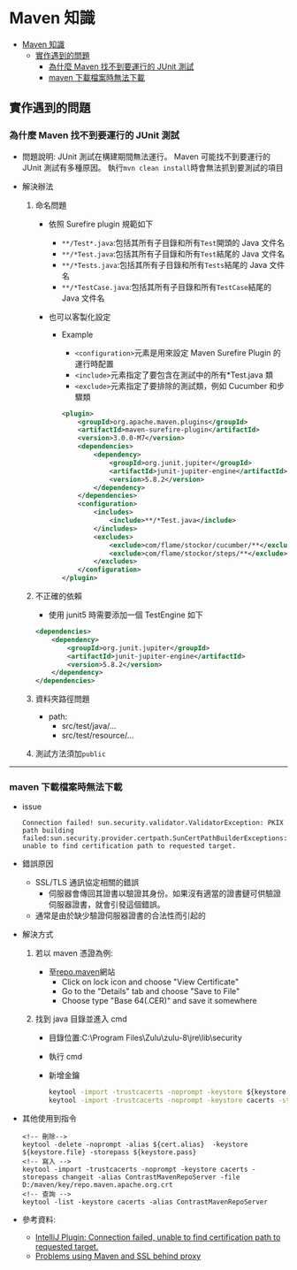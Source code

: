 # Maven 知識

- [Maven 知識](#maven-知識)
  - [實作遇到的問題](#實作遇到的問題)
    - [為什麼 Maven 找不到要運行的 JUnit 測試](#為什麼-maven-找不到要運行的-junit-測試)
    - [maven 下載檔案時無法下載](#maven-下載檔案時無法下載)

## 實作遇到的問題

### 為什麼 Maven 找不到要運行的 JUnit 測試

- 問題說明:
  JUnit 測試在構建期間無法運行。 Maven 可能找不到要運行的 JUnit 測試有多種原因。
  執行`mvn clean install`時會無法抓到要測試的項目

- 解決辦法

  1. 命名問題

     - 依照 Surefire plugin 規範如下
       - `**/Test*.java`:包括其所有子目錄和所有`Test`開頭的 Java 文件名
       - `**/*Test.java`:包括其所有子目錄和所有`Test`結尾的 Java 文件名
       - `**/*Tests.java`:包括其所有子目錄和所有`Tests`結尾的 Java 文件名
       - `**/*TestCase.java`:包括其所有子目錄和所有`TestCase`結尾的 Java 文件名
     - 也可以客製化設定

       - Example

         - `<configuration>`元素是用來設定 Maven Surefire Plugin 的運行時配置
         - `<include>`元素指定了要包含在測試中的所有\*Test.java 類
         - `<exclude>`元素指定了要排除的測試類，例如 Cucumber 和步驟類

         ```xml
         <plugin>
             <groupId>org.apache.maven.plugins</groupId>
             <artifactId>maven-surefire-plugin</artifactId>
             <version>3.0.0-M7</version>
             <dependencies>
                 <dependency>
                     <groupId>org.junit.jupiter</groupId>
                     <artifactId>junit-jupiter-engine</artifactId>
                     <version>5.8.2</version>
                 </dependency>
             </dependencies>
             <configuration>
                 <includes>
                     <include>**/*Test.java</include>
                 </includes>
                 <excludes>
                     <exclude>com/flame/stockor/cucumber/**</exclude>
                     <exclude>com/flame/stockor/steps/**</exclude>
                 </excludes>
             </configuration>
         </plugin>
         ```

  2. 不正確的依賴

     - 使用 junit5 時需要添加一個 TestEngine 如下

     ```xml
     <dependencies>
         <dependency>
             <groupId>org.junit.jupiter</groupId>
             <artifactId>junit-jupiter-engine</artifactId>
             <version>5.8.2</version>
         </dependency>
     </dependencies>
     ```

  3. 資料夾路徑問題
     - path:
       - src/test/java/...
       - src/test/resource/...
  4. 測試方法須加`public`

---

### maven 下載檔案時無法下載

- issue

    ```log
    Connection failed! sun.security.validator.ValidatorException: PKIX path building failed:sun.security.provider.certpath.SunCertPathBuilderExceptions: unable to find certification path to requested target.
    ```

- 錯誤原因

  - SSL/TLS 通訊協定相關的錯誤
    - 伺服器會傳回其證書以驗證其身份。如果沒有適當的證書鏈可供驗證伺服器證書，就會引發這個錯誤。
  - 通常是由於缺少驗證伺服器證書的合法性而引起的

- 解決方式

  1. 若以 maven 憑證為例:
     - 至[repo.maven](https://repo.maven.apache.org/)網站
       - Click on lock icon and choose "View Certificate"
       - Go to the "Details" tab and choose "Save to File"
       - Choose type "Base 64(.CER)" and save it somewhere
  2. 找到 java 目錄並進入 cmd

     - 目錄位置:C:\Program Files\Zulu\zulu-8\jre\lib\security
     - 執行 cmd
     - 新增金鑰

        ```cmd
        keytool -import -trustcacerts -noprompt -keystore ${keystore.file} -storepass ${keystore.pass} -alias ${cert.alias} -file
        keytool -import -trustcacerts -noprompt -keystore cacerts -storepass changeit -alias ContrastMavenRepoServer -file
        ```

- 其他使用到指令

    ```cmd!
    <!-- 刪除-->
    keytool -delete -noprompt -alias ${cert.alias}  -keystore ${keystore.file} -storepass ${keystore.pass}
    <!-- 寫入 -->
    keytool -import -trustcacerts -noprompt -keystore cacerts -storepass changeit -alias ContrastMavenRepoServer -file D:/maven/key/repo.maven.apache.org.crt
    <!-- 查詢 -->
    keytool -list -keystore cacerts -alias ContrastMavenRepoServer
    ```

- 參考資料:
  - [IntelliJ Plugin: Connection failed, unable to find certification path to requested target.](https://support.contrastsecurity.com/hc/en-us/articles/360043545072-IntelliJ-Plugin-Connection-failed-unable-to-find-certification-path-to-requested-target-)
  - [Problems using Maven and SSL behind proxy](https://stackoverflow.com/questions/25911623/problems-using-maven-and-ssl-behind-proxy)
